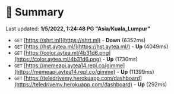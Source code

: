 # 📖 Summary
Last updated: **1/5/2022, 1:24:48 PG "Asia/Kuala_Lumpur"**

- `GET` [https://shrt.ml](https://shrt.ml) - **Down** (6352ms)
- `GET` [https://hst.aytea.ml/](https://hst.aytea.ml/) - **Up** (4049ms)
- `GET` [https://color.aytea.ml/4b31d6.png](https://color.aytea.ml/4b31d6.png) - **Up** (1730ms)
- `GET` [https://memeapi.aytea14.repl.co/gimme](https://memeapi.aytea14.repl.co/gimme) - **Up** (11399ms)
- `GET` [https://teledrivemy.herokuapp.com/dashboard](https://teledrivemy.herokuapp.com/dashboard) - **Up** (292ms)
